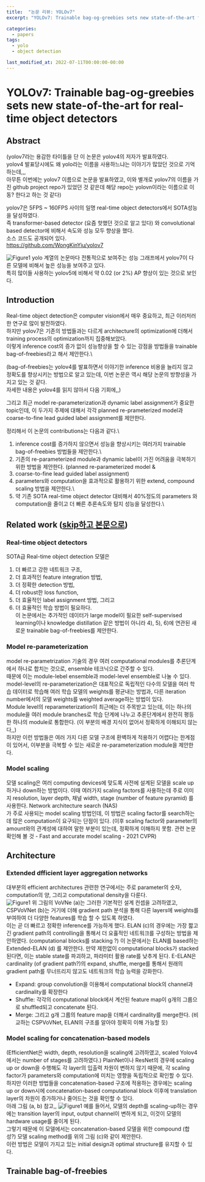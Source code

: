 ```yaml
---
title:  "논문 리뷰: YOLOv7"
excerpt: "YOLOv7: Trainable bag-og-greebies sets new state-of-the-art for real-time object detectors"

categories:
  - papers
tags:
  - yolo
  - object detection

last_modified_at: 2022-07-11T00:00:00-00:00
---
```


# YOLOv7: Trainable bag-og-greebies sets new state-of-the-art for real-time object detectors

## Abstract
(yolov7라는 용감한 타이틀을 단 이 논문은 yolov4의 저자가 발표하였다.\
yolov4 발표당시에도 왜 yolo라는 이름을 사용하느냐는 이야기가 많았던 것으로 기억하는데,,,\
아무튼 이번에는 yolov7 이름으로 논문을 발표하였고, 이와 별개로 yolov7의 이름을 가진 github project repo가 있었던 것 같은데 해당 repo는 yolovn이라는 
이름으로 이동? 한다고 하는 것 같다)

yolov7은 5FPS ~ 160FPS 사이의 일명 real-time object detectors에서 SOTA성능을 달성하였다.\
즉 transformer-based detector (요즘 핫했던 것으로 알고 있다) 와 convolutional based detector에 비해서 속도와 성능 모두 향상을 했다.\
소스 코드도 공개되어 있다.\
<https://github.com/WongKinYiu/yolov7>

![Figure1](../assets/images/220711/220711_1.png)
yolo 계열의 논문마다 전통적으로 보여주는 성능 그래프에서 yolov7이 다른 모델에 비해서 높은 성능을 보여주고 있다.\
특히 많이들 사용하는 yolov5에 비해서 약 0.02 (or 2%) AP 향상이 있는 것으로 보인다. 

## Introduction
Real-time object detection은 computer vision에서 매우 중요하고, 최근 이러저러한 연구로 많이 발전하였다.\
하지만 yolov7은 기존의 방법들과는 다르게 architecture의 optimization에 더해서 training process의 optimization까지 집중해보았다.\
이렇게 inference cost의 증가 없이 성능향상을 할 수 있는 강점을 방법들을 trainable bag-of-freebies라고 해서 제안한다.\

(bag-of-freebies는 yolov4를 발표하면서 이야기한 inference 비용을 늘리지 않고 정확도를 향상시키는 방법으로 알고 있는데, 이번 논문은 역시 해당 논문의 
방향성을 가지고 있는 것 같다.\
자세한 내용은 yolov4를 읽지 않아서 다음 기회에,,)

그리고 최근 model re-parameterization과 dynamic label assignment가 중요한 topic인데, 이 두가지 주제에 대해서 각각 planned re-prameterized model과 coarse-to-fine lead guided label assignment를 제안한다.

정리해서 이 논문의 contributions는 다음과 같다.\
1) inference cost를 증가하지 않으면서 성능을 향상시키는 여러가지 trainable bag-of-freebies 방법들을 제안한다.\
2) 기존의 re-parameterized module과 dynamic label이 가진 어려움을 극복하기 위한 방법을 제안한다. (planned re-parameterized model & 
3) coarse-to-fine lead guided label assignment)
4) parameters와 computation을 효과적으로 활용하기 위한 extend, compound scaling 방법을 제안한다.\
5) 약 기존 SOTA real-time object detector 대비해서 40%정도의 parameters 와 computation을 줄이고 더 빠른 추론속도와 탐지 성능을 달성한다.\

## Related work ([skip하고 본문으로](#architecture))
### Real-time object detectors
SOTA급 Real-time object detection 모델은 
1) 더 빠르고 강한 네트워크 구조, 
2) 더 효과적인 feature integration 방법, 
3) 더 정확한 detection 방법, 
4) 더 robust한 loss function, 
5) 더 효율적인 label assignment 방법, 그리고 
6) 더 효율적인 학습 방법이 필요하다. \
이 논문에서는 추가적인 데이터가 large model이 필요한 self-supervised learning이나 knowledge distillation 같은 방법이 아니라 4), 5), 6)에 연관된 새로운 trainable bag-of-freebies를 제안한다.
### Model re-parameterization
model re-parametrization 기술의 경우 여러 computational modules를 추론단계에서 하나로 합치는 것으로, ensemble 테크닉으로 간주할 수 있다.\
때문에 이는 module-lebel ensemble과 model-level ensemble로 나눌 수 있다. model-level의 re-parameterization은 대표적으로 독립적인 다수의 모델을 여러 학습 데이터로 학습해 여러 학습 모델의 weights를 평균내는 방법과, 다른 iteration number에서의 모델 weights를 weighted average하는 방법이 있다.\
Module level의 reparameterization이 최근에는 더 주목받고 있는데, 이는 하나의 module을 여러 module branches로 학습 단계에 나누고 추론단계에서 완전히 평등한 하나의 module로 통합한다. (이 부분의 배경 지식이 없어서 정확하게 이해되지 않는다,,)\
하지만 이런 방법들은 여러 가지 다른 모델 구조에 환벽하게 적용하기 어렵다는 한계점이 있어서, 이부분을 극복할 수 있는 새로운 re-parameterization module을 제안한다.
### Model scaling
모델 scaling은 여러 computing devices에 맞도록 사전에 설계된 모델을 scale up 하거나 down하는 방법이다. 이때 여러가지 scaling factors를 사용하는데 주로 이미지 resolution, layer depth, 채널 width, stage (number of feature pyramid) 를 사용한다. Network architecture search (NAS) \
가 주로 사용되는 model scaling 방법인데, 이 방법은 scaling factor를 search하는데 많은 computation이 요구되는 단점이 있다. (이후 scaling factor와 parameter의 amount와의 관계성에 대하여 말한 부분이 있는데, 정확하게 이해하지 못함. 관련 논문 확인해 볼 것 - Fast and accurate model scaling - 2021 CVPR)

## Architecture
### Extended dfficient layer aggregation networks
대부분의 efficient architectures 관련한 연구에서는 주로 parameter의 숫자, computation의 양, 그리고 computational density을 다룬다.\
![Figure1](../assets/images/220711/220711_2.png)
위 그림의 VoVNe (a)는 그러한 기본적인 설계 컨셉을 고려하였고, CSPVoVNet (b)는 거기에 더해 gradient path 분석을 통해 다른 layers에 weights를 부여하여 더 다양한 features를 학습 할 수 있도록 하였다. \
이는 곧 더 빠르고 정확한 inference를 가능하게 했다. 
ELAN (c)의 경우에는 가장 짧고 긴 gradient path의 controlling을 통해서 더 요휼적인 네트워크를 구성하는 방법을 제안하였다. (computational blocks를 stacking ?) 
이 논문에서는 ELAN를 based하는 Extended-ELAN (d) 를 제안한다.
만약 제한없이 computational blocks가 stacked 된다면, 이는 stable state를 파괴하고, 파라미터 활용 rate를 낮추게 된다. 
E-ELAN은 cardinality (of gradient path?)의 expand, shuffle, merge를 통해서 원래의 gradient path를 무너뜨리지 않고도 네트워크의 학습 능력을 강화한다.
* Expand: group convolution을 이용해서 computational block의 channel과 cardinality를 확장한다
* Shuffle: 각각의 computational block에서 계산된 feature map이 g개의 그룹으로 shuffled되고 concatenate 된다. 
* Merge: 그리고 g개 그룹의 feature map을 더해서 cardinality를 merge한다.
(비교하는 CSPVoVNet, ELAN의 구조를 알아야 정확히 이해 가능할 듯)
### Model scaling for concatenation-based models
(EfficientNet은 width, depth, resolution을 scaling에 고려하였고, scaled Yolov4에서는 number of stages를 고려하였다.)
PlainNet이나 ResNet의 경우에 scaling up or down을 수행해도 각 layer의 입출력 차원이 변하지 않기 때문에, 각 scaling factor가 parameters와 computation에 미치는 영향을 독립적으로 확인할 수 있다.\
하지만 이러한 방법들을 concatenation-based 구조에 적용하는 경우에는 scaling up or down시에 concatenation-based computational block 이후에 translation layer의 차원이 증가하거나 줄어드는 것을 확인할 수 있다.\
아래 그림 (a, b) 참고,,
![Figure1](../assets/images/220711/220711_3.png)
예를 들어서, 모델의 depth를 scaling-up하는 경우에는 transition layer의 input, output channel이 변하게 되고, 이것이 모델의 hardware usage를 줄이게 된다.\
그렇기 때문에 이 모델에서는 concatenation-based 모델을 위한 compound (합성?) 모델 scaling method를 위의 그림 (c)와 같이 제안한다.\
이런 방법은 모델이 가지고 있는 initial design과 optimal structure를 유지할 수 있다.

## Trainable bag-of-freebies
### 







